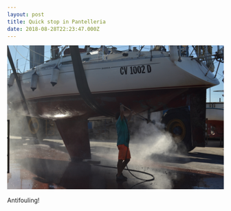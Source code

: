 ```yaml
---
layout: post
title: Quick stop in Pantelleria
date: 2018-08-28T22:23:47.000Z
---
```

![Quick stop in Pantelleria](/files/2019-10-26-quick_stop_in_pantel_0.jpg)


Antifouling!
